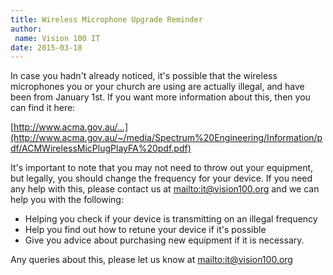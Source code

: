 ```yaml
---
title: Wireless Microphone Upgrade Reminder
author:
 name: Vision 100 IT
date: 2015-03-18
---
```


In case you hadn't already noticed, it's possible that the wireless microphones you or your church are using are actually illegal, and have been from January 1st.  If you want more information about this, then you can find it here:

[http://www.acma.gov.au/...](http://www.acma.gov.au/~/media/Spectrum%20Engineering/Information/pdf/ACMWirelessMicPlugPlayFA%20pdf.pdf)

It's important to note that you may not need to throw out your equipment, but legally, you should change the frequency for your device.  If you need any help with this, please contact us at <mailto:it@vision100.org> and we can help you with the following:

- Helping you check if your device is transmitting on an illegal frequency
- Help you find out how to retune your device if it's possible
- Give you advice about purchasing new equipment if it is necessary.

Any queries about this, please let us know at <mailto:it@vision100.org>
